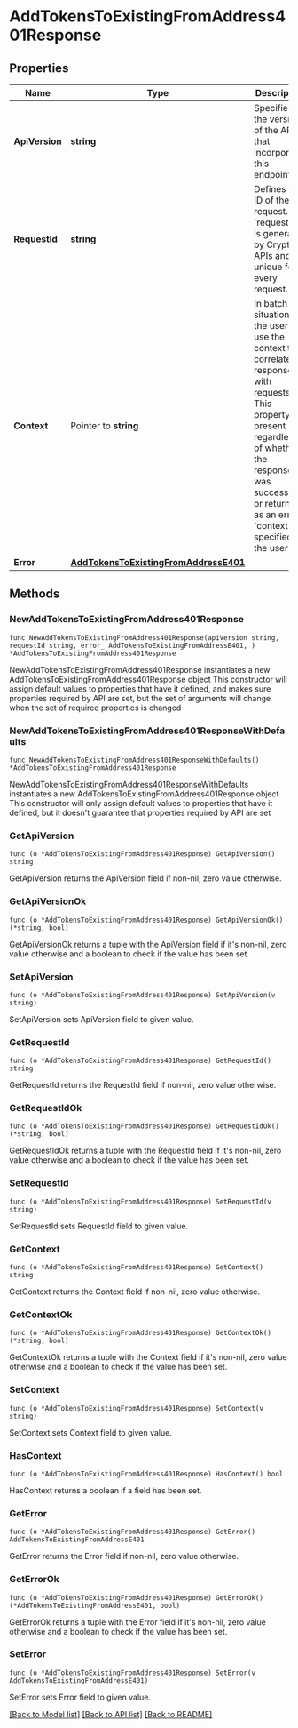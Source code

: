 # AddTokensToExistingFromAddress401Response

## Properties

Name | Type | Description | Notes
------------ | ------------- | ------------- | -------------
**ApiVersion** | **string** | Specifies the version of the API that incorporates this endpoint. | 
**RequestId** | **string** | Defines the ID of the request. The &#x60;requestId&#x60; is generated by Crypto APIs and it&#39;s unique for every request. | 
**Context** | Pointer to **string** | In batch situations the user can use the context to correlate responses with requests. This property is present regardless of whether the response was successful or returned as an error. &#x60;context&#x60; is specified by the user. | [optional] 
**Error** | [**AddTokensToExistingFromAddressE401**](AddTokensToExistingFromAddressE401.md) |  | 

## Methods

### NewAddTokensToExistingFromAddress401Response

`func NewAddTokensToExistingFromAddress401Response(apiVersion string, requestId string, error_ AddTokensToExistingFromAddressE401, ) *AddTokensToExistingFromAddress401Response`

NewAddTokensToExistingFromAddress401Response instantiates a new AddTokensToExistingFromAddress401Response object
This constructor will assign default values to properties that have it defined,
and makes sure properties required by API are set, but the set of arguments
will change when the set of required properties is changed

### NewAddTokensToExistingFromAddress401ResponseWithDefaults

`func NewAddTokensToExistingFromAddress401ResponseWithDefaults() *AddTokensToExistingFromAddress401Response`

NewAddTokensToExistingFromAddress401ResponseWithDefaults instantiates a new AddTokensToExistingFromAddress401Response object
This constructor will only assign default values to properties that have it defined,
but it doesn't guarantee that properties required by API are set

### GetApiVersion

`func (o *AddTokensToExistingFromAddress401Response) GetApiVersion() string`

GetApiVersion returns the ApiVersion field if non-nil, zero value otherwise.

### GetApiVersionOk

`func (o *AddTokensToExistingFromAddress401Response) GetApiVersionOk() (*string, bool)`

GetApiVersionOk returns a tuple with the ApiVersion field if it's non-nil, zero value otherwise
and a boolean to check if the value has been set.

### SetApiVersion

`func (o *AddTokensToExistingFromAddress401Response) SetApiVersion(v string)`

SetApiVersion sets ApiVersion field to given value.


### GetRequestId

`func (o *AddTokensToExistingFromAddress401Response) GetRequestId() string`

GetRequestId returns the RequestId field if non-nil, zero value otherwise.

### GetRequestIdOk

`func (o *AddTokensToExistingFromAddress401Response) GetRequestIdOk() (*string, bool)`

GetRequestIdOk returns a tuple with the RequestId field if it's non-nil, zero value otherwise
and a boolean to check if the value has been set.

### SetRequestId

`func (o *AddTokensToExistingFromAddress401Response) SetRequestId(v string)`

SetRequestId sets RequestId field to given value.


### GetContext

`func (o *AddTokensToExistingFromAddress401Response) GetContext() string`

GetContext returns the Context field if non-nil, zero value otherwise.

### GetContextOk

`func (o *AddTokensToExistingFromAddress401Response) GetContextOk() (*string, bool)`

GetContextOk returns a tuple with the Context field if it's non-nil, zero value otherwise
and a boolean to check if the value has been set.

### SetContext

`func (o *AddTokensToExistingFromAddress401Response) SetContext(v string)`

SetContext sets Context field to given value.

### HasContext

`func (o *AddTokensToExistingFromAddress401Response) HasContext() bool`

HasContext returns a boolean if a field has been set.

### GetError

`func (o *AddTokensToExistingFromAddress401Response) GetError() AddTokensToExistingFromAddressE401`

GetError returns the Error field if non-nil, zero value otherwise.

### GetErrorOk

`func (o *AddTokensToExistingFromAddress401Response) GetErrorOk() (*AddTokensToExistingFromAddressE401, bool)`

GetErrorOk returns a tuple with the Error field if it's non-nil, zero value otherwise
and a boolean to check if the value has been set.

### SetError

`func (o *AddTokensToExistingFromAddress401Response) SetError(v AddTokensToExistingFromAddressE401)`

SetError sets Error field to given value.



[[Back to Model list]](../README.md#documentation-for-models) [[Back to API list]](../README.md#documentation-for-api-endpoints) [[Back to README]](../README.md)


